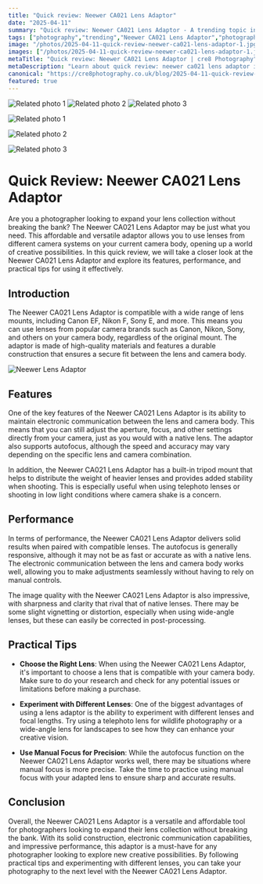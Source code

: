 ```yaml
---
title: "Quick review: Neewer CA021 Lens Adaptor"
date: "2025-04-11"
summary: "Quick review: Neewer CA021 Lens Adaptor - A trending topic in photography."
tags: ["photography","trending","Neewer CA021 Lens Adaptor","photographer","lens collection","camera body","lens mounts","electronic communication","autofocus","tripod mount","image quality","practical tips"]
image: "/photos/2025-04-11-quick-review-neewer-ca021-lens-adaptor-1.jpg"
images: ["/photos/2025-04-11-quick-review-neewer-ca021-lens-adaptor-1.jpg","/photos/2025-04-11-quick-review-neewer-ca021-lens-adaptor-2.jpg","/photos/2025-04-11-quick-review-neewer-ca021-lens-adaptor-3.jpg"]
metaTitle: "Quick review: Neewer CA021 Lens Adaptor | cre8 Photography"
metaDescription: "Learn about quick review: neewer ca021 lens adaptor in photography with practical tips and insights."
canonical: "https://cre8photography.co.uk/blog/2025-04-11-quick-review-neewer-ca021-lens-adaptor"
featured: true
---
```


<!-- Gallery as HTML -->

<div class="grid grid-cols-1 sm:grid-cols-2 md:grid-cols-3 gap-4">
  <img src="/photos/2025-04-11-quick-review-neewer-ca021-lens-adaptor-1.jpg" alt="Related photo 1" class="w-full rounded-lg" />
<img src="/photos/2025-04-11-quick-review-neewer-ca021-lens-adaptor-2.jpg" alt="Related photo 2" class="w-full rounded-lg" />
<img src="/photos/2025-04-11-quick-review-neewer-ca021-lens-adaptor-3.jpg" alt="Related photo 3" class="w-full rounded-lg" />
</div>


<!-- Gallery as Markdown -->
![Related photo 1](/photos/2025-04-11-quick-review-neewer-ca021-lens-adaptor-1.jpg)


![Related photo 2](/photos/2025-04-11-quick-review-neewer-ca021-lens-adaptor-2.jpg)


![Related photo 3](/photos/2025-04-11-quick-review-neewer-ca021-lens-adaptor-3.jpg)



# Quick Review: Neewer CA021 Lens Adaptor

Are you a photographer looking to expand your lens collection without breaking the bank? The Neewer CA021 Lens Adaptor may be just what you need. This affordable and versatile adaptor allows you to use lenses from different camera systems on your current camera body, opening up a world of creative possibilities. In this quick review, we will take a closer look at the Neewer CA021 Lens Adaptor and explore its features, performance, and practical tips for using it effectively.

## Introduction

The Neewer CA021 Lens Adaptor is compatible with a wide range of lens mounts, including Canon EF, Nikon F, Sony E, and more. This means you can use lenses from popular camera brands such as Canon, Nikon, Sony, and others on your camera body, regardless of the original mount. The adaptor is made of high-quality materials and features a durable construction that ensures a secure fit between the lens and camera body.

![Neewer Lens Adaptor](neewer_lens_adaptor.jpg)

## Features

One of the key features of the Neewer CA021 Lens Adaptor is its ability to maintain electronic communication between the lens and camera body. This means that you can still adjust the aperture, focus, and other settings directly from your camera, just as you would with a native lens. The adaptor also supports autofocus, although the speed and accuracy may vary depending on the specific lens and camera combination.

In addition, the Neewer CA021 Lens Adaptor has a built-in tripod mount that helps to distribute the weight of heavier lenses and provides added stability when shooting. This is especially useful when using telephoto lenses or shooting in low light conditions where camera shake is a concern.

## Performance

In terms of performance, the Neewer CA021 Lens Adaptor delivers solid results when paired with compatible lenses. The autofocus is generally responsive, although it may not be as fast or accurate as with a native lens. The electronic communication between the lens and camera body works well, allowing you to make adjustments seamlessly without having to rely on manual controls.

The image quality with the Neewer CA021 Lens Adaptor is also impressive, with sharpness and clarity that rival that of native lenses. There may be some slight vignetting or distortion, especially when using wide-angle lenses, but these can easily be corrected in post-processing.

## Practical Tips

- **Choose the Right Lens**: When using the Neewer CA021 Lens Adaptor, it's important to choose a lens that is compatible with your camera body. Make sure to do your research and check for any potential issues or limitations before making a purchase.

- **Experiment with Different Lenses**: One of the biggest advantages of using a lens adaptor is the ability to experiment with different lenses and focal lengths. Try using a telephoto lens for wildlife photography or a wide-angle lens for landscapes to see how they can enhance your creative vision.

- **Use Manual Focus for Precision**: While the autofocus function on the Neewer CA021 Lens Adaptor works well, there may be situations where manual focus is more precise. Take the time to practice using manual focus with your adapted lens to ensure sharp and accurate results.

## Conclusion

Overall, the Neewer CA021 Lens Adaptor is a versatile and affordable tool for photographers looking to expand their lens collection without breaking the bank. With its solid construction, electronic communication capabilities, and impressive performance, this adaptor is a must-have for any photographer looking to explore new creative possibilities. By following practical tips and experimenting with different lenses, you can take your photography to the next level with the Neewer CA021 Lens Adaptor.

